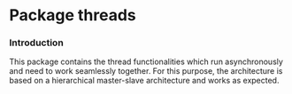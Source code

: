 # Package threads

### Introduction
This package contains the thread functionalities which run asynchronously and need to work seamlessly together.
For this purpose, the architecture is based on a hierarchical master-slave architecture and works as expected.